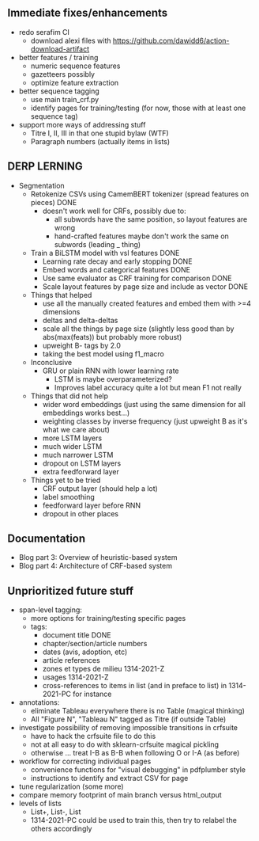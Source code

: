 Immediate fixes/enhancements
----------------------------

- redo serafim CI
  - download alexi files with https://github.com/dawidd6/action-download-artifact
- better features / training
  - numeric sequence features
  - gazetteers possibly
  - optimize feature extraction
- better sequence tagging
  - use main train_crf.py
  - identify pages for training/testing (for now, those with at least one sequence tag)
- support more ways of addressing stuff
  - Titre I, II, III in that one stupid bylaw (WTF)
  - Paragraph numbers (actually items in lists)
  
DERP LERNING
------------

- Segmentation
  - Retokenize CSVs using CamemBERT tokenizer (spread features on pieces) DONE
    - doesn't work well for CRFs, possibly due to:
      - all subwords have the same position, so layout features are wrong
      - hand-crafted features maybe don't work the same on subwords (leading _ thing)
  - Train a BiLSTM model with vsl features DONE
    - Learning rate decay and early stopping DONE
    - Embed words and categorical features DONE
    - Use same evaluator as CRF training for comparison DONE
    - Scale layout features by page size and include as vector DONE
  - Things that helped
    - use all the manually created features and embed them with >=4 dimensions
    - deltas and delta-deltas
    - scale all the things by page size (slightly less good than by
      abs(max(feats)) but probably more robust)
    - upweight B- tags by 2.0
    - taking the best model using f1_macro
  - Inconclusive
    - GRU or plain RNN with lower learning rate
      - LSTM is maybe overparameterized?
      - Improves label accuracy quite a lot but mean F1 not really
  - Things that did not help
    - wider word embeddings (just using the same dimension for all embeddings works best...)
    - weighting classes by inverse frequency (just upweight B as it's what we care about)
    - more LSTM layers
    - much wider LSTM
    - much narrower LSTM
    - dropout on LSTM layers
    - extra feedforward layer
  - Things yet to be tried
    - CRF output layer (should help a lot)
    - label smoothing
    - feedforward layer before RNN
    - dropout in other places
    
Documentation
-------------

- Blog part 3: Overview of heuristic-based system
- Blog part 4: Architecture of CRF-based system

Unprioritized future stuff
--------------------------

- span-level tagging:
  - more options for training/testing specific pages
  - tags:
    - document title DONE
    - chapter/section/article numbers
    - dates (avis, adoption, etc)
    - article references
    - zones et types de milieu 1314-2021-Z
    - usages 1314-2021-Z
    - cross-references to items in list (and in preface to list) in 1314-2021-PC for instance
- annotations:
  - eliminate Tableau everywhere there is no Table (magical thinking)
  - All "Figure N", "Tableau N" tagged as Titre (if outside Table)
- investigate possibility of removing impossible transitions in crfsuite
  - have to hack the crfsuite file to do this
  - not at all easy to do with sklearn-crfsuite magical pickling
  - otherwise ... treat I-B as B-B when following O or I-A (as before)
- workflow for correcting individual pages
  - convenience functions for "visual debugging" in pdfplumber style
  - instructions to identify and extract CSV for page
- tune regularization (some more)
- compare memory footprint of main branch versus html_output
- levels of lists
  - List+, List-, List
  - 1314-2021-PC could be used to train this, then try to relabel the others accordingly
